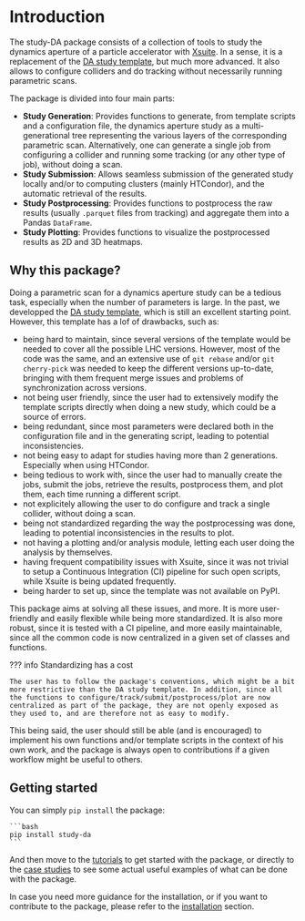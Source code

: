 # Introduction

The study-DA package consists of a collection of tools to study the dynamics aperture of a particle accelerator with [Xsuite](https://github.com/xsuite/xsuite). In a sense, it is a replacement of the [DA study template](https://github.com/xsuite/DA_study_template), but much more advanced. It also allows to configure colliders and do tracking without necessarily running parametric scans.

 The package is divided into four main parts:

- **Study Generation**: Provides functions to generate, from template scripts and a configuration file, the dynamics aperture study as a multi-generational tree representing the various layers of the corresponding parametric scan. Alternatively, one can generate a single job from configuring a collider and running some tracking (or any other type of job), without doing a scan.
- **Study Submission**: Allows seamless submission of the generated study locally and/or to computing clusters (mainly HTCondor), and the automatic retrieval of the results.
- **Study Postprocessing**: Provides functions to postprocess the raw results (usually `.parquet` files from tracking) and aggregate them into a Pandas `DataFrame`.
- **Study Plotting**: Provides functions to visualize the postprocessed results as 2D and 3D heatmaps.

## Why this package?

Doing a parametric scan for a dynamics aperture study can be a tedious task, especially when the number of parameters is large. In the past, we developped the [DA study template](https://github.com/xsuite/DA_study_template), which is still an excellent starting point. However, this template has a
lof of drawbacks, such as:

- being hard to maintain, since several versions of the template would be needed to cover all the possible LHC versions. However, most of the code was the same, and an extensive use of `git rebase` and/or `git cherry-pick` was needed to keep the different versions up-to-date, bringing with them frequent merge issues and problems of synchronization across versions.
- not being user friendly, since the user had to extensively modify the template scripts directly when doing a new study, which could be a source of errors.
- being redundant, since most parameters were declared both in the configuration file and in the generating script, leading to potential inconsistencies.
- not being easy to adapt for studies having more than 2 generations. Especially when using HTCondor.
- being tedious to work with, since the user had to manually create the jobs, submit the jobs, retrieve the results, postprocess them, and plot them, each time running a different script.
- not explicitely allowing the user to do configure and track a single collider, without doing a scan.
- being not standardized regarding the way the postprocessing was done, leading to potential inconsistencies in the results to plot.
- not having a plotting and/or analysis module, letting each user doing the analysis by themselves.
- having frequent compatibility issues with Xsuite, since it was not trivial to setup a Continuous Integration (CI) pipeline for such open scripts, while Xsuite is being updated frequently.
- being harder to set up, since the template was not available on PyPI.

This package aims at solving all these issues, and more. It is more user-friendly and easily flexible  while being more standardized. It is also more robust, since it is tested with a CI pipeline, and more easily maintainable, since all the common code is now centralized in a given set of classes and functions.

??? info Standardizing has a cost

    The user has to follow the package's conventions, which might be a bit more restrictive than the DA study template. In addition, since all the functions to configure/track/submit/postprocess/plot are now centralized as part of the package, they are not openly exposed as they used to, and are therefore not as easy to modify.

This being said, the user should still be able (and is encouraged) to implement his own functions and/or template scripts in the context of his own work, and the package is always open to contributions if a given workflow might be useful to others.

## Getting started

You can simply `pip install` the package:

    ```bash
    pip install study-da
    ```

And then move to the [tutorials](tutorials/index.md) to get started with the package, or directly to the [case studies](case_studies/index.md) to see some actual useful examples of what can be done with the package.

In case you need more guidance for the installation, or if you want to contribute to the package, please refer to the [installation](installation.md) section.
